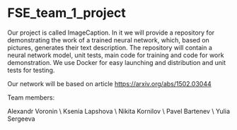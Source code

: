 # FSE_team_1_project


Our project  is called ImageCaption. In it we will provide a repository for demonstrating the work of a trained neural network, which, based on pictures, generates their text description. The repository will contain a neural network model, unit tests, main code for training and code for work demonstration. We use Docker for easy launching and distribution and unit tests for testing.

Our network will be based on article https://arxiv.org/abs/1502.03044

Team members:

Alexandr Voronin \\
Ksenia Lapshova \\
Nikita Kornilov \\
Pavel Bartenev \\
Yulia Sergeeva
